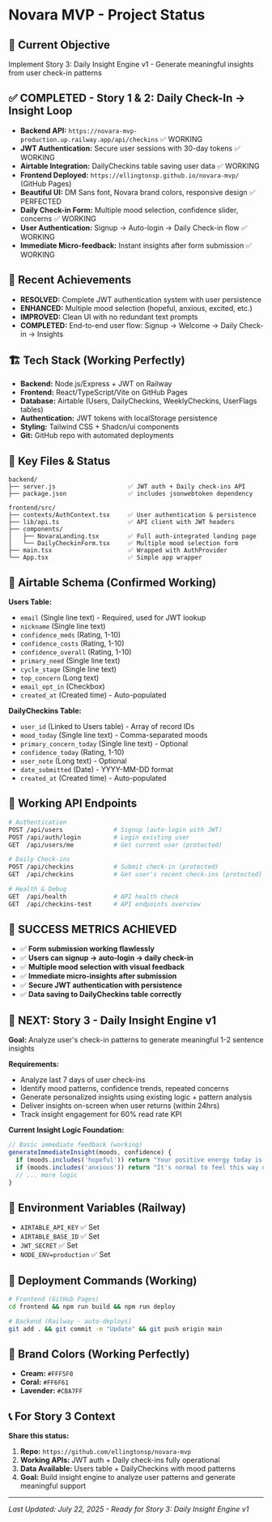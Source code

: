 # Novara MVP - Project Status

## 🎯 Current Objective
Implement Story 3: Daily Insight Engine v1 - Generate meaningful insights from user check-in patterns

## ✅ COMPLETED - Story 1 & 2: Daily Check-In → Insight Loop
- **Backend API:** `https://novara-mvp-production.up.railway.app/api/checkins` ✅ WORKING
- **JWT Authentication:** Secure user sessions with 30-day tokens ✅ WORKING  
- **Airtable Integration:** DailyCheckins table saving user data ✅ WORKING
- **Frontend Deployed:** `https://ellingtonsp.github.io/novara-mvp/` (GitHub Pages)
- **Beautiful UI:** DM Sans font, Novara brand colors, responsive design ✅ PERFECTED
- **Daily Check-in Form:** Multiple mood selection, confidence slider, concerns ✅ WORKING
- **User Authentication:** Signup → Auto-login → Daily Check-in flow ✅ WORKING
- **Immediate Micro-feedback:** Instant insights after form submission ✅ WORKING

## 🎉 Recent Achievements
- **RESOLVED:** Complete JWT authentication system with user persistence
- **ENHANCED:** Multiple mood selection (hopeful, anxious, excited, etc.)
- **IMPROVED:** Clean UI with no redundant text prompts
- **COMPLETED:** End-to-end user flow: Signup → Welcome → Daily Check-in → Insights

## 🏗️ Tech Stack (Working Perfectly)
- **Backend:** Node.js/Express + JWT on Railway
- **Frontend:** React/TypeScript/Vite on GitHub Pages  
- **Database:** Airtable (Users, DailyCheckins, WeeklyCheckins, UserFlags tables)
- **Authentication:** JWT tokens with localStorage persistence
- **Styling:** Tailwind CSS + Shadcn/ui components
- **Git:** GitHub repo with automated deployments

## 📁 Key Files & Status
```
backend/
├── server.js                    ✅ JWT auth + Daily check-ins API
├── package.json                 ✅ includes jsonwebtoken dependency

frontend/src/
├── contexts/AuthContext.tsx     ✅ User authentication & persistence  
├── lib/api.ts                   ✅ API client with JWT headers
├── components/
│   ├── NovaraLanding.tsx        ✅ Full auth-integrated landing page
│   └── DailyCheckinForm.tsx     ✅ Multiple mood selection form
├── main.tsx                     ✅ Wrapped with AuthProvider
└── App.tsx                      ✅ Simple app wrapper
```

## 🔑 Airtable Schema (Confirmed Working)
**Users Table:**
- `email` (Single line text) - Required, used for JWT lookup
- `nickname` (Single line text)  
- `confidence_meds` (Rating, 1-10)
- `confidence_costs` (Rating, 1-10)
- `confidence_overall` (Rating, 1-10)
- `primary_need` (Single line text)
- `cycle_stage` (Single line text)
- `top_concern` (Long text)
- `email_opt_in` (Checkbox)
- `created_at` (Created time) - Auto-populated

**DailyCheckins Table:**
- `user_id` (Linked to Users table) - Array of record IDs
- `mood_today` (Single line text) - Comma-separated moods 
- `primary_concern_today` (Single line text) - Optional
- `confidence_today` (Rating, 1-10)
- `user_note` (Long text) - Optional
- `date_submitted` (Date) - YYYY-MM-DD format
- `created_at` (Created time) - Auto-populated

## 🚀 Working API Endpoints
```bash
# Authentication
POST /api/users              # Signup (auto-login with JWT)
POST /api/auth/login         # Login existing user
GET  /api/users/me           # Get current user (protected)

# Daily Check-ins  
POST /api/checkins           # Submit check-in (protected)
GET  /api/checkins           # Get user's recent check-ins (protected)

# Health & Debug
GET  /api/health             # API health check
GET  /api/checkins-test      # API endpoints overview
```

## 🎯 SUCCESS METRICS ACHIEVED
- ✅ **Form submission working flawlessly** 
- ✅ **Users can signup → auto-login → daily check-in**
- ✅ **Multiple mood selection with visual feedback**
- ✅ **Immediate micro-insights after submission**
- ✅ **Secure JWT authentication with persistence**
- ✅ **Data saving to DailyCheckins table correctly**

## 🧠 NEXT: Story 3 - Daily Insight Engine v1
**Goal:** Analyze user's check-in patterns to generate meaningful 1-2 sentence insights

**Requirements:**
- Analyze last 7 days of user check-ins
- Identify mood patterns, confidence trends, repeated concerns
- Generate personalized insights using existing logic + pattern analysis
- Deliver insights on-screen when user returns (within 24hrs)
- Track insight engagement for 60% read rate KPI

**Current Insight Logic Foundation:**
```javascript
// Basic immediate feedback (working)
generateImmediateInsight(moods, confidence) {
  if (moods.includes('hopeful')) return "Your positive energy today is beautiful! 💛";
  if (moods.includes('anxious')) return "It's normal to feel this way during IVF. 🤗";
  // ... more logic
}
```

## 🔧 Environment Variables (Railway)
- `AIRTABLE_API_KEY` ✅ Set
- `AIRTABLE_BASE_ID` ✅ Set  
- `JWT_SECRET` ✅ Set
- `NODE_ENV=production` ✅ Set

## 🚀 Deployment Commands (Working)
```bash
# Frontend (GitHub Pages)
cd frontend && npm run build && npm run deploy

# Backend (Railway - auto-deploys)
git add . && git commit -m "Update" && git push origin main
```

## 🎨 Brand Colors (Working Perfectly)
- **Cream:** `#FFF5F0`
- **Coral:** `#FF6F61` 
- **Lavender:** `#CBA7FF`

## 📞 For Story 3 Context
**Share this status:**
1. **Repo:** `https://github.com/ellingtonsp/novara-mvp`
2. **Working APIs:** JWT auth + Daily check-ins fully operational
3. **Data Available:** Users table + DailyCheckins with mood patterns
4. **Goal:** Build insight engine to analyze user patterns and generate meaningful support

---
*Last Updated: July 22, 2025 - Ready for Story 3: Daily Insight Engine v1*